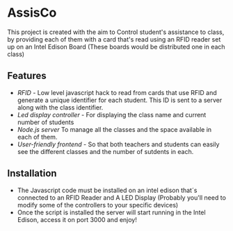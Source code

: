 # AssisCo

This project is created with the aim to Control student's assistance to class, by providing each of them with a card that's read using an RFID reader set up on an Intel Edison Board (These boards would be distributed one in each class)

## Features

  - *RFID* - Low level javascript hack to read from cards that use RFID and generate a unique identifier for each student. 
  This ID is sent to a server along with the class identifier. 
  - *Led display controller* - For displaying the class name and current number of students
  - *Node.js server* To manage all the classes and the space available in each of them.
  - *User-friendly frontend* - So that both teachers and students can easily see the different classes and the number of sutdents in each.

## Installation

 - The Javascript code must be installed on an intel edison that´s connected to an RFID Reader and A LED Display (Probably you'll need to modify some of the controllers to your specific devices)
 - Once the script is installed the server will start running in the Intel Edison, access it on port 3000 and enjoy!
